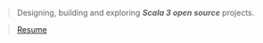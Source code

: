 >Designing, building and exploring ***Scala 3 open source*** projects.

<!-- ![Stats](https://github-readme-stats.vercel.app/api?username=objektwerks&show_icons=true&hide_border=true) -->

<!-- * Top annual commits:  ***15,167*** -->
<!-- * Top monthly commits: ***1,793*** -->

>[Resume](https://github.com/objektwerks/resume)

